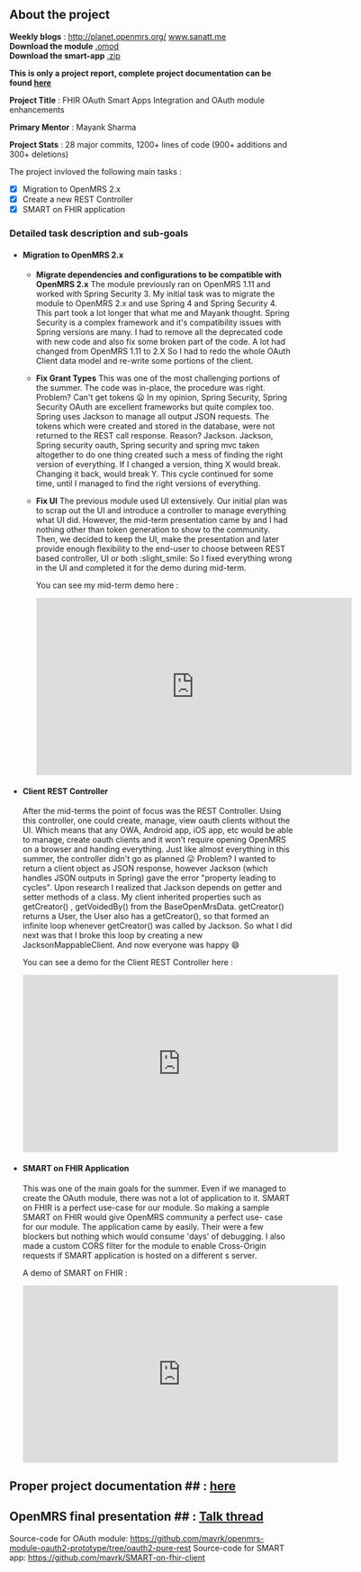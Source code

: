 ## About the project

**Weekly blogs** : http://planet.openmrs.org/ www.sanatt.me<br>
**Download the module** <a href="/GSOC-2017-final/oauth2-0.8.omod" download>.omod</a><br>
**Download the smart-app**  <a href="/GSOC-2017-final/smart-app.zip" download>.zip</a>

**This is only a project report, complete project documentation can be found [here](https://wiki.openmrs.org/display/projects/OAuth2+Module)**

**Project Title** : FHIR OAuth Smart Apps Integration and OAuth module enhancements

**Primary Mentor** : Mayank Sharma

**Project Stats** : 28 major commits, 1200+ lines of code (900+ additions and 300+ deletions)


The project invloved the following main tasks :
- [x] Migration to OpenMRS 2.x
- [x] Create a new REST Controller
- [x] SMART on FHIR application

### Detailed task description and sub-goals

- #### Migration to OpenMRS 2.x
  - **Migrate dependencies and configurations to be compatible with OpenMRS 2.x**
    The module previously ran on OpenMRS 1.11 and worked with Spring Security 3. My initial task was to migrate the module to OpenMRS       2.x and use Spring 4 and Spring Security 4. This part took a lot longer that what me and Mayank thought. Spring Security is a           complex framework and it's compatibility issues with Spring versions are many. I had to remove all the deprecated code with new code     and also fix some broken part of the code. 
    A lot had changed from OpenMRS 1.11 to 2.X So I had to redo the whole OAuth Client data model and re-write some portions of the         client.
    
  - **Fix Grant Types**
    This was one of the most challenging portions of the summer. The code was in-place, the procedure was right. Problem? Can't get         tokens :frowning: In my opinion, Spring Security, Spring Security OAuth are excellent frameworks but quite complex too. Spring uses     Jackson to manage all output JSON requests. The tokens which were created and stored in the database, were not returned to the REST     call response. Reason? Jackson. Jackson, Spring security oauth, Spring security and spring mvc taken altogether to do one thing         created such a mess of finding the right version of everything. If I changed a version, thing X would break. Changing it back, would     break Y. This cycle continued for some time, until I managed to find the right versions of everything.
    
  - **Fix UI**
    The previous module used UI extensively. Our initial plan was to scrap out the UI and introduce a controller to manage everything       what UI did. However, the mid-term presentation came by and I had nothing other than token generation to show to the community.         Then, we decided to keep the UI, make the presentation and later provide enough flexibility to the end-user to choose between REST       based controller, UI or both :slight_smile: So I fixed everything wrong in the UI and completed it for the demo during mid-term.
    
    You can see my mid-term demo here : 
    <iframe width="560" height="315" src="https://www.youtube.com/embed/8xicdkiaRas" frameborder="0" allowfullscreen></iframe>
  
- #### Client REST Controller
    After the mid-terms the point of focus was the REST Controller. Using this controller, one could create, manage, view oauth clients     without the UI. Which means that any OWA, Android app, iOS app, etc would be able to manage, create oauth clients and it won't           require opening OpenMRS on a browser and handing everything. Just like almost everything in this summer, the controller didn't go as     planned :stuck_out_tongue: Problem? I wanted to return a client object as JSON response, however Jackson (which handles JSON outputs     in Spring) gave the error "property leading to cycles". Upon research I realized that Jackson depends on getter and setter methods       of a class. My client inherited properties such as getCreator() , getVoidedBy() from the BaseOpenMrsData. getCreator() returns a         User, the User also has a getCreator(), so that formed an infinite loop whenever getCreator() was called by Jackson. So what I did       next was that I broke this loop by creating a new JacksonMappableClient. And now everyone was happy :smile:
    
    You can see a demo for the Client REST Controller here : 
    <iframe width="560" height="315" src="https://www.youtube.com/embed/y2eSck9JUn0" frameborder="0" allowfullscreen></iframe>

- #### SMART on FHIR Application
    This was one of the main goals for the summer. Even if we managed to create the OAuth module, there was not a lot of application to     it. SMART on FHIR is a perfect use-case for our module. So making a sample SMART on FHIR would give OpenMRS community a perfect use-     case for our module. The application came by easily. Their were a few blockers but nothing which would consume 'days' of debugging.     I also made a custom CORS filter for the module to enable Cross-Origin requests if SMART application is hosted on a different s         server.
    
    A demo of SMART on FHIR :
    <iframe width="560" height="315" src="https://www.youtube.com/embed/WYz5ykLTOos" frameborder="0" allowfullscreen></iframe>
    
    
 ## Proper project documentation ## : [here](https://wiki.openmrs.org/display/projects/OAuth2+Module)
 
 ## OpenMRS final presentation ## : [Talk thread](https://talk.openmrs.org/t/gsoc-2017-oauth-module-and-fhir-smart-apps-integration-final-presentation/13067)
 
 Source-code for OAuth module: https://github.com/mavrk/openmrs-module-oauth2-prototype/tree/oauth2-pure-rest
 Source-code for SMART app: https://github.com/mavrk/SMART-on-fhir-client
 
 
 
 
